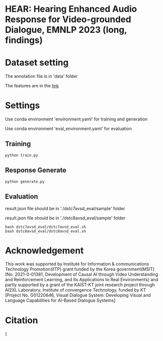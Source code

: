 # HEAR: Hearing Enhanced Audio Response for Video-grounded Dialogue, EMNLP 2023 (long, findings)

# Dataset setting
The annotation file is in 'data' folder

The features are in the [link](https://drive.google.com/drive/u/2/folders/1JGE4eeelA0QBA7BwYvj89kSClE3f9k65)

# Settings
Use conda environment 'environment.yaml' for training and generation

Use conda environment 'eval_environment.yaml' for evaluation

## Training
```
python train.py
```

## Response Generate
```
python generate.py
```

## Evaluation
result.json file should be in './dstc7avsd_eval/sample' folder

result.json file should be in './dstc8avsd_eval/sample' folder
```
bash dstc7avsd_eval/dstc7avsd_eval.sh
bash dstc8avsd_eval/dstc8avsd_eval.sh
```

# Acknowledgement
This work was supported by Institute for Information & communications Technology Promotion(IITP) grant funded by the Korea government(MSIT) (No. 2021-0-01381, Development of Causal AI through Video Understanding and Reinforcement Learning, and Its Applications to Real Environments) and partly supported by a grant of the KAIST-KT joint research project through AI2XL Laboratory, Institute of convergence Technology, funded by KT [Project No. G01220646, Visual Dialogue System: Developing Visual and Language Capabilities for AI-Based Dialogue Systems]

# Citation

{
